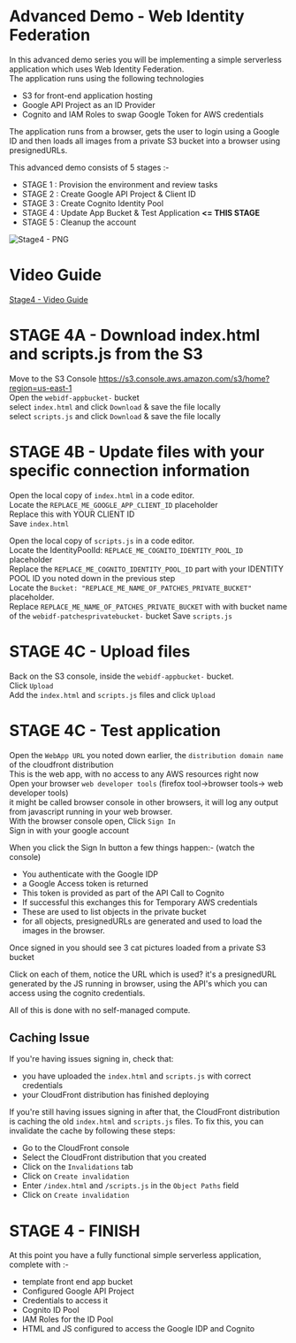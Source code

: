 # Advanced Demo - Web Identity Federation  

In this advanced demo series you will be implementing a simple serverless application which uses Web Identity Federation.    
The application runs using the following technologies  

- S3 for front-end application hosting  
- Google API Project as an ID Provider  
- Cognito and IAM Roles to swap Google Token for AWS credentials  

The application runs from a browser, gets the user to login using a Google ID and then loads all images from a private S3 bucket into a browser using presignedURLs.  

This advanced demo consists of 5 stages :-  

- STAGE 1 : Provision the environment and review tasks   
- STAGE 2 : Create Google API Project & Client ID  
- STAGE 3 : Create Cognito Identity Pool  
- STAGE 4 : Update App Bucket & Test Application **<= THIS STAGE**  
- STAGE 5 : Cleanup the account  

![Stage4 - PNG](https://github.com/acantril/learn-cantrill-io-labs/blob/master/aws-cognito-web-identity-federation/02_LABINSTRUCTIONS/ARCHITECTURE-STAGE4.png)  

# Video Guide
[Stage4 - Video Guide](https://youtu.be/YkDImYUcY3U)


# STAGE 4A - Download index.html and scripts.js from the S3   

Move to the S3 Console https://s3.console.aws.amazon.com/s3/home?region=us-east-1    
Open the `webidf-appbucket-` bucket   
select `index.html` and click `Download` & save the file locally  
select `scripts.js` and click `Download` & save the file locally  

# STAGE 4B - Update files with your specific connection information  

Open the local copy of `index.html` in a code editor.    
Locate the `REPLACE_ME_GOOGLE_APP_CLIENT_ID` placeholder   
Replace this with YOUR CLIENT ID  
Save `index.html`  

Open the local copy of `scripts.js` in a code editor.   
Locate the IdentityPoolId: `REPLACE_ME_COGNITO_IDENTITY_POOL_ID` placeholder    
Replace the `REPLACE_ME_COGNITO_IDENTITY_POOL_ID` part with your IDENTITY POOL ID you noted down in the previous step  
Locate the `Bucket: "REPLACE_ME_NAME_OF_PATCHES_PRIVATE_BUCKET" ` placeholder.  
Replace `REPLACE_ME_NAME_OF_PATCHES_PRIVATE_BUCKET` with with bucket name of the `webidf-patchesprivatebucket-` bucket
Save `scripts.js`  

# STAGE 4C - Upload files

Back on the S3 console, inside the `webidf-appbucket-` bucket.   
Click `Upload`    
Add the `index.html` and `scripts.js` files and click `Upload`    

# STAGE 4C - Test application  

Open the `WebApp URL` you noted down earlier, the `distribution domain name` of the cloudfront distribution  
This is the web app, with no access to any AWS resources right now  
Open your browser `web developer tools` (firefox tool->browser tools-> web developer tools)  
it might be called browser console in other browsers, it will log any output from javascript running in your web browser.  
With the browser console open, Click `Sign In`    
Sign in with your google account  

When you click the Sign In button a few things happen:-  (watch the console)  

- You authenticate with the Google IDP  
- a Google Access token is returned  
- This token is provided as part of the API Call to Cognito  
- If successful this exchanges this for Temporary AWS credentials  
- These are used to list objects in the private bucket  
- for all objects, presignedURLs are generated and used to load the images in the browser.  

Once signed in you should see 3 cat pictures loaded from a private S3 bucket  

Click on each of them, notice the URL which is used? it's a presignedURL generated by the JS running in browser, using the API's which you can access using the cognito credentials.  

All of this is done with no self-managed compute.

## Caching Issue
If you're having issues signing in, check that:
  - you have uploaded the `index.html` and `scripts.js` with correct credentials
  - your CloudFront distribution has finished deploying

If you're still having issues signing in after that, the CloudFront distribution is caching the old `index.html` and `scripts.js` files. To fix this, you can invalidate the cache by following these steps:
  - Go to the CloudFront console
  - Select the CloudFront distribution that you created
  - Click on the `Invalidations` tab
  - Click on `Create invalidation`
  - Enter `/index.html` and `/scripts.js` in the `Object Paths` field
  - Click on `Create invalidation`

# STAGE 4 - FINISH  

At this point you have a fully functional simple serverless application, complete with :-

- template front end app bucket
- Configured Google API Project
- Credentials to access it
- Cognito ID Pool
- IAM Roles for the ID Pool
- HTML and JS configured to access the Google IDP and Cognito




